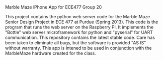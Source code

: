 Marble Maze iPhone App for ECE477 Group 20

This project contains the python web server code for the Marble Maze Senior Design Project in ECE 477 at Purdue (Spring 2013).  This code is the program that runs the web server on the Raspberry Pi.  It implements the "Bottle" web server microframework for python and "pyserial" for UART communication.  This repository contains the latest stable code. Care has been taken to eliminate all bugs, but the software is provided "AS IS" without warranty. This app is intened to be used in conjunction with the MarbleMaze hardware created for the class.
